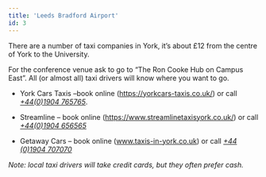 ```yaml
---
title: 'Leeds Bradford Airport'
id: 3
---
```


There are a number of taxi companies in York, it’s about £12 from the centre of York to the University.  

For the conference venue ask to go to “The Ron Cooke Hub on Campus East”.  All (or almost all) taxi drivers will know where you want to go.

* York Cars Taxis –book online (https://yorkcars-taxis.co.uk/) or call [*+44(0)1904 765765*](tel:+4401904765765).

* Streamline – book online (https://www.streamlinetaxisyork.co.uk/) or call [*+44(0)1904 656565*](tel:*+441904656565*)



* Getaway Cars – book online (www.taxis-in-york.co.uk) or call [*+44 (0)1904 707070*](tel:*+441904707070*)


*Note: local taxi drivers will take credit cards, but they often prefer cash.*
